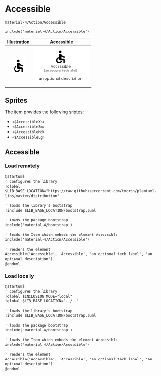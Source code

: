# Accessible


```text
material-4/Action/Accessible
```

```text
include('material-4/Action/Accessible')
```



| Illustration | Accessible |
| :---: | :---: |
| ![illustration for Illustration](../../material-4/Action/Accessible.png) | ![illustration for Accessible](../../material-4/Action/Accessible.Local.png) |



## Sprites
The item provides the following sriptes:

- `<$AccessibleXs>`
- `<$AccessibleSm>`
- `<$AccessibleMd>`
- `<$AccessibleLg>`





## Accessible

### Load remotely
```plantuml
@startuml
' configures the library
!global $LIB_BASE_LOCATION="https://raw.githubusercontent.com/tmorin/plantuml-libs/master/distribution"

' loads the library's bootstrap
!include $LIB_BASE_LOCATION/bootstrap.puml

' loads the package bootstrap
include('material-4/bootstrap')

' loads the Item which embeds the element Accessible
include('material-4/Action/Accessible')

' renders the element
Accessible('Accessible', 'Accessible', 'an optional tech label', 'an optional description')
@enduml
```

### Load locally
```plantuml
@startuml
' configures the library
!global $INCLUSION_MODE="local"
!global $LIB_BASE_LOCATION="../.."

' loads the library's bootstrap
!include $LIB_BASE_LOCATION/bootstrap.puml

' loads the package bootstrap
include('material-4/bootstrap')

' loads the Item which embeds the element Accessible
include('material-4/Action/Accessible')

' renders the element
Accessible('Accessible', 'Accessible', 'an optional tech label', 'an optional description')
@enduml
```

